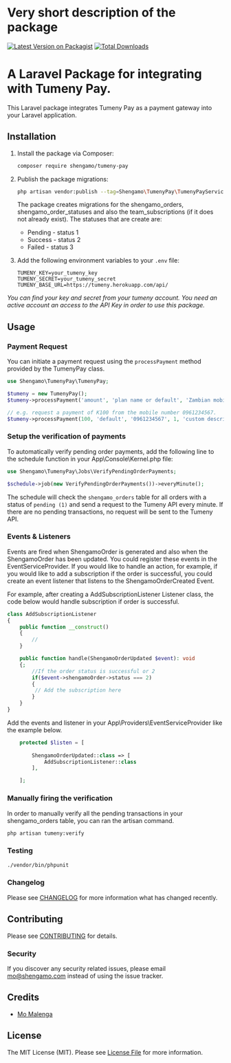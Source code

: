 # Very short description of the package

[![Latest Version on Packagist](https://img.shields.io/packagist/v/shengamo/tumeny-pay.svg?style=flat-square)](https://packagist.org/packages/shengamo/tumeny-pay)
[![Total Downloads](https://img.shields.io/packagist/dt/shengamo/tumeny-pay.svg?style=flat-square)](https://packagist.org/packages/shengamo/tumeny-pay)

# A Laravel Package for integrating with Tumeny Pay.

This Laravel package integrates Tumeny Pay as a payment gateway into your Laravel application.

## Installation

1. Install the package via Composer:

    ```bash
    composer require shengamo/tumeny-pay
    ```

2. Publish the package migrations:

    ```bash
    php artisan vendor:publish --tag=Shengamo\TumenyPay\TumenyPayServiceProvider
    ```
   The package creates migrations for the shengamo_orders, shengamo_order_statuses and also the team_subscriptions (if
   it does not already exist). The statuses that are create are:

    - Pending - status 1
    - Success - status 2
    - Failed - status 3


3. Add the following environment variables to your `.env` file:

    ```env
    TUMENY_KEY=your_tumeny_key
    TUMENY_SECRET=your_tumeny_secret
    TUMENY_BASE_URL=https://tumeny.herokuapp.com/api/
    ```

*You can find your key and secret from your tumeny account. You need an active account an access to the API Key in order
to use this package.*

## Usage

### Payment Request

You can initiate a payment request using the `processPayment` method provided by the TumenyPay class.

```php
use Shengamo\TumenyPay\TumenyPay;

$tumeny = new TumenyPay();
$tumeny->processPayment('amount', 'plan name or default', 'Zambian mobile number', 'quantity of items', 'description');

// e.g. request a payment of K100 from the mobile number 0961234567.
$tumeny->processPayment(100, 'default', '0961234567', 1, 'custom description');
```

### Setup the verification of payments

To automatically verify pending order payments, add the following line to the schedule function in your
App\Console\Kernel.php file:

```php
use Shengamo\TumenyPay\Jobs\VerifyPendingOrderPayments;

$schedule->job(new VerifyPendingOrderPayments())->everyMinute();

```

The schedule will check the `shengamo_orders` table for all orders with a status of `pending (1)` and send a request to
the Tumeny API every minute. If there are no pending transactions, no request will be sent to the Tumeny API.

### Events & Listeners

Events are fired when ShengamoOrder is generated and also when the ShengamoOrder has been updated. You could register
these events in the EventServiceProvider.
If you would like to handle an action, for example, if you would like to add a subscription if the order is successful,
you could create an event listener that listens to the ShengamoOrderCreated Event.

For example, after creating a AddSubscriptionListener Listener class, the code below would handle subscription if order
is successful.

```php
class AddSubscriptionListener
{
    public function __construct()
    {
        //
    }

    public function handle(ShengamoOrderUpdated $event): void
    {;
        //If the order status is successful or 2
        if($event->shengamoOrder->status === 2)
        {
         // Add the subscription here
        }
    }
}

```

Add the events and listener in your App\Providers\EventServiceProvider like the example below.

```php
    protected $listen = [
        
        ShengamoOrderUpdated::class => [
            AddSubscriptionListener::class
        ],

    ];
```

### Manually firing the verification

In order to manually verify all the pending transactions in your shengamo_orders table, you can ran the artisan command.

```bash
php artisan tumeny:verify
```

### Testing

```bash
./vendor/bin/phpunit
```

### Changelog

Please see [CHANGELOG](CHANGELOG.md) for more information what has changed recently.

## Contributing

Please see [CONTRIBUTING](CONTRIBUTING.md) for details.

### Security

If you discover any security related issues, please email mo@shengamo.com instead of using the issue tracker.

## Credits

- [Mo Malenga](https://github.com/shengamo)

## License

The MIT License (MIT). Please see [License File](LICENSE.md) for more information.

